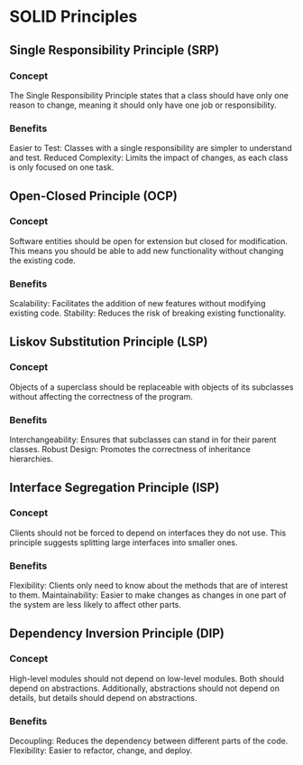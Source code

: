 # SOLID Principles

## Single Responsibility Principle (SRP)

### Concept

The Single Responsibility Principle states that a class should have only one reason to change, meaning it should only have one job or responsibility.

### Benefits

Easier to Test: Classes with a single responsibility are simpler to understand and test.
Reduced Complexity: Limits the impact of changes, as each class is only focused on one task.

## Open-Closed Principle (OCP)

### Concept

Software entities should be open for extension but closed for modification. This means you should be able to add new functionality without changing the existing code.

### Benefits

Scalability: Facilitates the addition of new features without modifying existing code.
Stability: Reduces the risk of breaking existing functionality.

## Liskov Substitution Principle (LSP)

### Concept

Objects of a superclass should be replaceable with objects of its subclasses without affecting the correctness of the program.

### Benefits

Interchangeability: Ensures that subclasses can stand in for their parent classes.
Robust Design: Promotes the correctness of inheritance hierarchies.

## Interface Segregation Principle (ISP)

### Concept

Clients should not be forced to depend on interfaces they do not use. This principle suggests splitting large interfaces into smaller ones.

### Benefits

Flexibility: Clients only need to know about the methods that are of interest to them.
Maintainability: Easier to make changes as changes in one part of the system are less likely to affect other parts.

## Dependency Inversion Principle (DIP)

### Concept

High-level modules should not depend on low-level modules. Both should depend on abstractions. Additionally, abstractions should not depend on details, but details should depend on abstractions.

### Benefits

Decoupling: Reduces the dependency between different parts of the code.
Flexibility: Easier to refactor, change, and deploy.